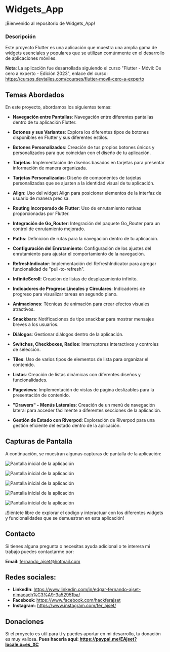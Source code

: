 # Widgets_App
¡Bienvenido al repositorio de Widgets_App!

### Descripción
Este proyecto Flutter es una aplicación que muestra una amplia gama de widgets esenciales y populares que se utilizan comúnmente en el desarrollo de aplicaciones móviles.

**Nota**: La aplicación fue desarrollada siguiendo el curso "Flutter - Móvil: De cero a experto - Edición 2023", enlace del curso: https://cursos.devtalles.com/courses/flutter-movil-cero-a-experto


## Temas Abordados
En este proyecto, abordamos los siguientes temas:

- **Navegación entre Pantallas**: Navegación entre diferentes pantallas dentro de tu aplicación Flutter.

- **Botones y sus Variantes**: Explora los diferentes tipos de botones disponibles en Flutter y sus diferentes estilos.

- **Botones Personalizados**: Creación de tus propios botones únicos y personalizados para que coincidan con el diseño de tu aplicación.

- **Tarjetas**: Implementación de diseños basados en tarjetas para presentar información de manera organizada.

- **Tarjetas Personalizadas**: Diseño de componentes de tarjetas personalizadas que se ajusten a la identidad visual de tu aplicación.

- **Align**: Uso del widget Align para posicionar elementos de la interfaz de usuario de manera precisa.

- **Routing Incorporado de Flutter**: Uso de enrutamiento nativas proporcionadas por Flutter.

- **Integración de Go_Router**: Integración del paquete Go_Router para un control de enrutamiento mejorado.

- **Paths**: Definición de rutas para la navegación dentro de tu aplicación.

- **Configuración del Enrutamiento**: Configuración de los ajustes del enrutamiento para ajustar el comportamiento de la navegación.

- **RefreshIndicator**: Implementación del RefreshIndicator para agregar funcionalidad de "pull-to-refresh".

- **InfiniteScroll**: Creación de listas de desplazamiento infinito.

- **Indicadores de Progreso Lineales y Circulares**: Indicadores de progreso para visualizar tareas en segundo plano.

- **Animaciones**: Técnicas de animación para crear efectos visuales atractivos.

- **Snackbars**: Notificaciones de tipo snackbar para mostrar mensajes breves a los usuarios.

- **Diálogos**: Gestionar diálogos dentro de la aplicación.

- **Switches, Checkboxes, Radios**: Interruptores interactivos y controles de selección.

- **Tiles**: Uso de varios tipos de elementos de lista para organizar el contenido.

- **Listas**: Creación de listas dinámicas con diferentes diseños y funcionalidades.

- **Pageviews**: Implementación de vistas de página deslizables para la presentación de contenido.

- **"Drawers" - Menús Laterales**: Creación de un menú de navegación lateral para acceder fácilmente a diferentes secciones de la aplicación.

- **Gestión de Estado con Riverpod**: Exploración de Riverpod para una gestión eficiente del estado dentro de la aplicación.


## Capturas de Pantalla

A continuación, se muestran algunas capturas de pantalla de la aplicación:

![Pantalla inicial de la aplicación](https://resourcesdev.blob.core.windows.net/resources-web/proyectos/widget.jpg)

![Pantalla inicial de la aplicación](https://resourcesdev.blob.core.windows.net/resources-web/proyectos/widget2.jpg)

![Pantalla inicial de la aplicación](https://resourcesdev.blob.core.windows.net/resources-web/proyectos/widget3.jpg)

![Pantalla inicial de la aplicación](https://resourcesdev.blob.core.windows.net/resources-web/proyectos/widget4.jpg)

![Pantalla inicial de la aplicación](https://resourcesdev.blob.core.windows.net/resources-web/proyectos/widget5.jpg)


¡Siéntete libre de explorar el código y interactuar con los diferentes widgets y funcionalidades que se demuestran en esta aplicación!

## Contacto
Si tienes alguna pregunta o necesitas ayuda adicional o te interera mi trabajo puedes contactarme por:

**Email**: fernando_ajset@hotmail.com

## Redes sociales:
- **LinkedIn**: https://www.linkedin.com/in/edgar-fernando-ajset-nimacach%C3%A9-3a52951ba/
- **Facebook**: https://www.facebook.com/hackferajset
- **Instagram**: https://www.instagram.com/fer_ajset/

## Donaciones
Si el proyecto es util para tí y puedes aportar en mi desarrollo, tu donación es muy valiosa.
**Pues hacerla aquí: https://paypal.me/EAjset?locale.x=es_XC**